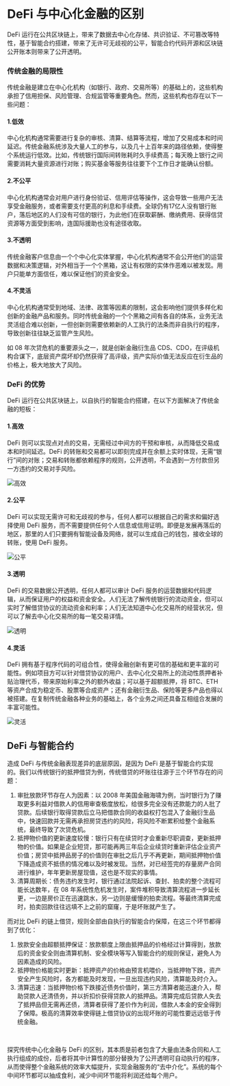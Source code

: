 # DeFi 与中心化金融的区别

DeFi 运行在公共区块链上，带来了数据去中心化存储、共识验证、不可篡改等特性，基于智能合约搭建，带来了无许可无歧视的公平，智能合约代码开源和区块链公开账本则带来了公开透明。

### 传统金融的局限性

传统金融是建立在中心化机构（如银行、政府、交易所等）的基础上的，这些机构承担了信用担保、风险管理、合规监管等重要角色。然而，这些机构也存在以下一些问题：

#### 1.低效

中心化机构通常需要进行复杂的审核、清算、结算等流程，增加了交易成本和时间延迟。传统金融系统涉及大量人工的参与，以及几十上百年来的路径依赖，使得整个系统运行低效。比如，传统银行国际间转账耗时久手续费高；每天晚上银行之间需要消耗大量资源进行对账；购买基金等服务往往要下个工作日才能确认份额。

#### 2.不公平

中心化机构通常会对用户进行身份验证、信用评估等操作，这会导致一些用户无法享受金融服务，或者需要支付更高的利息和手续费。全球仍有17亿人没有银行账户，落后地区的人们没有可信的银行，为此他们在获取薪酬、缴纳费用、获得信贷资源等方面受到影响，连国际援助也没有途径收取。

#### 3.不透明

传统金融客户信息由一个个中心化实体掌握，中心化机构通常不会公开他们的运营数据和决策逻辑，对外相当于一个个黑箱，这让有权限的实体作恶难以被发现。用户只能单方面信任，难以保证他们的资金安全。

#### 4.不灵活

中心化机构通常受到地域、法律、政策等因素的限制，这会影响他们提供多样化和创新的金融产品和服务。同时传统金融的一个个黑箱之间有各自的体系，业务无法灵活组合难以创新，一但创新则需要依赖新的人工执行的法条而非自执行的程序，导致创新往往缺乏监管产生风险。

如 08 年次贷危机的重要源头之一，就是创新金融衍生品 CDS、CDO，在评级机构合谋下，底层资产腐坏却仍然获得了高评级，资产实际价值无法反应在衍生品的价格上，极大地放大了风险。

### DeFi 的优势

DeFi 运行在公共区块链上，以自执行的智能合约搭建，在以下方面解决了传统金融的短板：

#### 1.高效

DeFi 则可以实现点对点的交易，无需经过中间方的干预和审核，从而降低交易成本和时间延迟。DeFi 的转账和交易都可以即刻完成并在余额上实时体现，无需“银行”间的对账；交易和转账都依赖程序的规则，公开透明，不会遇到一方付款但另一方违约的交易对手风险。

![高效](images/Efficient.jpg)

#### 2.公平

DeFi 可以实现无需许可和无歧视的参与，任何人都可以根据自己的需求和偏好选择使用 DeFi 服务，而不需要提供任何个人信息或信用证明。即便是发展再落后的地区，那里的人们只要拥有智能设备及网络，就可以生成自己的钱包，接收全球的转账，使用 DeFi 服务。

![公平](images/Fair.jpg)

#### 3.透明

DeFi 的交易数据公开透明，任何人都可以审计 DeFi 服务的运营数据和代码逻辑，从而保证用户的权益和资金安全。人们无法了解传统银行的流动资金，但可以实时了解借贷协议的流动资金和利率；人们无法知道中心化交易所的经营状况，但可以了解去中心化交易所的每一笔交易详情。

![透明](images/Transparent.jpg)

#### 4.灵活

DeFi 拥有基于程序代码的可组合性，使得金融创新有更可信的基础和更丰富的可能性。例如项目方可以针对借贷协议的用户、去中心化交易所上的流动性质押者补贴治理代币，带来原始利率之外的额外收益；可以基于超额抵押，将 BTC、ETH 等资产合成为稳定币、股票等合成资产；还有金融衍生品、保险等更多产品也得以被搭建。在复制传统金融各种业务的基础上，各个业务之间还具备互相组合发展的丰富可能性。

![灵活](images/Flexibility.jpg)

## DeFi 与智能合约

造成 DeFi 与传统金融表现差异的底层原因，是因为 DeFi 是基于智能合约实现的。我们以传统银行的抵押借贷为例，传统借贷的坏账往往源于三个环节存在的问题：

1. 审批放款环节存在人为因素：以 2008 年美国金融海啸为例，当时银行为了赚取更多利益对借款人的信用审查极度放松，给很多完全没有还款能力的人批了贷款。后续银行取得贷款后立马把借款合同的收益权打包混入了金融衍生品中，快速回款并无需再承担房贷违约的风险，将风险不断累积给整个金融系统，最终导致了次贷危机。
2. 抵押物价值的更新速度较慢：银行只有在续贷时才会重新尽职调查，更新抵押物的价值。如果是企业短贷，那可能再两三年后企业续贷时重新评估企业资产价值；房贷中抵押品房子的价值则在审批之后几乎不再更新，期间抵押物价值下降造成资不抵债的情况难以及时被发现。当然，对已经签完的存量房产合同进行维护，年年更新房屋现值，这也是不现实的事情。
3. 清算周期长：债务违约发生时，银行通过法院起诉、查封、拍卖的整个流程可能长达数年，在 08 年系统性危机发生时，案件堆积导致清算流程进一步延长更，一边是房价正在迅速跳水，另一边则是缓慢的拍卖流程。等最终清算完成时，拍卖回款往往远填不上之前的窟窿，于是坏账就产生了。

而对比 DeFi 的链上借贷，规则全部由自执行的智能合约保障，在这三个环节都得到了优化：
1. 放款安全由超额抵押保证：放款额度上限由抵押品的价格经过计算得到，放款后的资金安全则由清算机制、安全模块等写入智能合约的规则保证，避免人为因素造成的风险。
2. 抵押物价格能实时更新：抵押资产的价格由预言机喂价，当抵押物下跌，资产安全产生风险时，各方都能及时发现，一旦出现违约风险，清算能及时介入。
3. 清算迅速：当抵押物价格下跌接近债务价值时，第三方清算者能迅速介入，帮助贷款人还清债务，并以折扣价获得贷款人的抵押品。清算完成后贷款人失去了抵押品但无需再还债，清算者获得了差价作为利润，借款人本金的安全得到了保障。极高的清算效率使得链上借贷协议的出现坏账的可能性要远远低于传统金融。


&nbsp;

探究传统中心化金融与 DeFi 的区别，其本质是前者包含了大量由法条合同和人工执行组成的成份，后者将其中计算性的部分替换为了公开透明可自动执行的程序，从而使得整个金融系统的效率大幅提升，实现金融服务的“去中介化”。系统的每个中间环节都可以抽成食利，减少中间环节能将利润还给每个用户。
